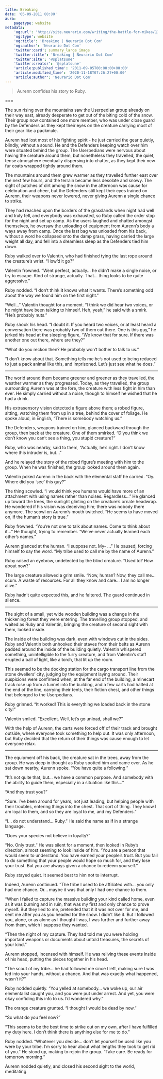 ```yaml
---
title: Breaking
date: '05-09-2011 00:00'
aura:
    pagetype: website
metadata:
    'og:url': 'http://site.neurario.com/writing/the-battle-for-mikea/11-tonight-we-dine-2'
    'og:type': website
    'og:title': 'Breaking | Neurario Dot Com'
    'og:author': 'Neurario Dot Com'
    'twitter:card': summary_large_image
    'twitter:title': 'Breaking | Neurario Dot Com'
    'twitter:site': '@splatsune'
    'twitter:creator': '@splatsune'
    'article:published_time': '2011-09-05T00:00:00+00:00'
    'article:modified_time': '2020-11-18T07:26:27+00:00'
    'article:author': 'Neurario Dot Com'
---
```


>Aurenn confides his story to Ruby.

===

The sun rising over the mountains saw the Userpedian group already on their way east, already desperate to get out of the biting cold of the snow. Their group now contained one more member, who was under close guard by the Defenders as they kept their eyes on the creature carrying most of their gear like a packmule.

Aurenn had lost most of his fighting spirit - he just carried the gear quietly, blindly, without a sound. He and the Defenders keeping watch over him were situated behind the group. The Userpedians were nervous about having the creature around them, but nonetheless they travelled, the quiet, tense atmosphere eventually dispersing into chatter, as they kept their new fur coats wrapped tightly around them.

The mountains around them grew warmer as they travelled further east over the next few hours, and the terrain became less desolate and snowy. The sight of patches of dirt among the snow in the afternoon was cause for celebration and cheer, but the Defenders still kept their eyes trained on Aurenn, their weapons never lowered, never giving Aurenn a single chance to strike.

They had reached upon the borders of the grasslands when night had well and truly fell, and everybody was exhausted, so Ruby called the order stop for the night and set up camp. As the users laughed and chatted amongst themselves, he oversaw the unloading of equipment from Aurenn’s body a ways away from camp. Once the last bag was unloaded from his back, without a word he collapsed onto the damp grass, having carried the large weight all day, and fell into a dreamless sleep as the Defenders tied him down.

Ruby walked over to Valentin, who had finished tying the last rope around the creature’s wrist. “How’d it go?”

Valentin frowned. “Went perfect, actually... he didn’t make a single noise, or try to escape. Kind of strange, actually. That... thing looks to be quite aggressive.”

Ruby nodded. “I don’t think it knows what it wants. There’s something odd about the way we found him on the first night.”

“Well...” Valentin thought for a moment. “I think we did hear two voices, or he might have been talking to himself. Heh, yeah,” he said with a smirk. “He’s probably nuts.”

Ruby shook his head. “I doubt it. If you heard two voices, or at least heard a conversation there was probably two of them out there. One is this guy,” he jerked his head at the sleeping figure, “We know that for sure. If there was another one out there, where are they?”

“What do you reckon then? He probably won’t bother to talk to us.”

“I don’t know about that. Something tells me he’s not used to being reduced to just a pack animal like this, and imprisoned. Let’s just see what he does.”

---

The world around them became greener and greener as they travelled, the weather warmer as they progressed. Today, as they travelled, the group surrounding Aurenn was at the fore, the creature with less fight in him than ever. He simply carried without a noise, though to himself he wished that he had a drink.

His extrasensory vision detected a figure above them; a robed figure, sitting, watching them from up in a tree, behind the cover of foliage. He spoke aloud, in English, “There is somebody watching us.”

The Defenders, weapons trained on him, glanced backward through the group, then back at the creature. One of them smirked. “D’you think we don’t know you can’t see a thing, you stupid creature?”

Ruby, who was nearby, said to them, “Actually, he’s right. I don’t know where this intruder is, but...”

And he relayed the story of the robed figure’s meeting with him to the group. When he was finished, the group looked around them again.

Valentin poked Aurenn in the back with the elemental staff he carried. “Oy. Where did you ‘see’ this guy?”

The thing scowled. “I would think you humans would have more of an attachment with using names rather than noises. Regardless...” He glanced up toward the trees, the sunlight glinting on the creature’s ornate headwrap. He wondered if his vision was deceiving him; there was nobody there anymore. The scowl on Aurenn’s mouth twitched. “He seems to have moved on, if the human’s story is true.”

Ruby frowned. “You’re not one to talk about names. Come to think about it...” He thought, trying to remember. “We’ve never actually learned each other’s names.”

Aurenn glanced at the human. “I suppose not. My- …” He paused, forcing himself to say the word. “My tribe used to call me by the name of Aurenn.”

Ruby raised an eyebrow, undetected by the blind creature. “Used to? How about now?”

The large creature allowed a grim smile. “Now, human? Now, they call me... scum. A waste of resources. For all they know and care... I am no longer alive.”

Ruby hadn’t quite expected this, and he faltered. The guard continued in silence.

---

The sight of a small, yet wide wooden building was a change in the thickening forest they were entering. The travelling group stopped, and waited as Ruby and Valentin, bringing the creature of second sight with them, looked inside.

The inside of the building was dark, even with windows cut in the sides. Ruby and Valentin both unhooked their staves from their belts as Aurenn padded around the inside of the building quietly. Valentin whispered something, unintelligible to the furry creature, and from Valentin’s staff erupted a ball of light, like a torch, that lit up the room.

This seemed to be the docking station for the cargo transport line from the stone dwellers’ city, judging by the equipment laying around. Their suspicions were confirmed when, at the far end of the building, a minecart track rose up from a tunnel into the building, and a few carts had halted at the end of the line, carrying their tents, their fiction chest, and other things that belonged to the Userpedians.

Ruby grinned. “It worked! This is everything we loaded back in the stone city!”

Valentin smiled. “Excellent. Well, let’s go unload, shall we?”

With the help of Aurenn, the carts were forced off of their track and brought outside, where everyone took something to help out. It was only afternoon, but Ruby decided that the return of their things was cause enough to let everyone relax.

---

The equipment off his back, the creature sat in the trees, away from the group. He was deep in thought as Ruby spotted him and came over. As he sat down nearby, Aurenn spoke. “You have quite a following.”

“It’s not quite that, but... we have a common purpose. And somebody with the ability to guide them, especially in a situation like this...”

“And they trust you?”

“Sure. I’ve been around for years, not just leading, but helping people with their troubles, entering things into the chest. That sort of thing. They know I am loyal to them, and so they are loyal to me, and my Defenders.”

“I... do not understand... Ruby.” He said the name as if in a strange language.

“Does your species not believe in loyalty?”

“No. Only trust.” He was silent for a moment, then looked in Ruby’s direction, almost seeming to look inside of him. “You are a person that would seem to understand. You have earned your people’s trust. But you fail to do something that your people would hope so much for, and they lose your trust. But you are always given a chance to redeem yourself.”

Ruby stayed quiet. It seemed best to him not to interrupt.

Indeed, Aurenn continued. “The tribe I used to be affiliated with... you only had one chance. Or... maybe it was that only I had one chance to them.

“When I failed to capture the massive building your kind called home, even as it was burning and in ruin, that was my first and only chance to prove myself. But they lied to me, pretended that it it was not over for me, and sent me after you as you headed for the snow. I didn’t like it. But I followed you, alone, or as alone as I thought I was, I was further and further away from them, which I suppose they wanted.

“Then the night of my capture. They had told me you were holding important weapons or documents about untold treasures, the secrets of your kind.”

Aurenn stopped, incensed with himself. He was reliving these events inside of his head, putting the pieces together in his head.

“The scout of my tribe... he had followed me since I left, making sure I was led into your hands, without a chance. And that was exactly what happened, wasn’t it?”

Ruby nodded quietly. “You yelled at somebody... we woke up, our air elementalist caught you, and you were put under arrest. And yet, you were okay confiding this info to us. I’d wondered why.”

The orange creature grunted. “I thought I would be dead by now.”

“So what do you feel now?”

“This seems to be the best time to strike out on my own, after I have fulfilled my duty here. I don’t think there is anything else for me to do.”

Ruby nodded. “Whatever you decide... don’t let yourself be used like you were by your tribe. I’m sorry to hear about what lengths they took to get rid of you.” He stood up, making to rejoin the group. “Take care. Be ready for tomorrow morning.”

Aurenn nodded quietly, and closed his second sight to the world, meditating.
